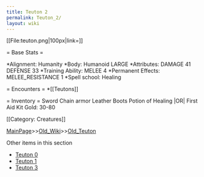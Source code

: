 ```yaml
---
title: Teuton 2
permalink: Teuton_2/
layout: wiki
---
```

[[File:teuton.png|100px|link=]]

= Base Stats =

*Alignment: Humanity
*Body: Humanoid LARGE 
*Attributes: DAMAGE 41 DEFENSE 33
*Training Ability: MELEE 4 
*Permanent Effects: MELEE_RESISTANCE 1 
*Spell school: Healing

= Encounters =
*[[Teutons]]

= Inventory =
 Sword
 Chain armor
 Leather Boots
 Potion of Healing |OR| First Aid Kit
 Gold: 30-80

[[Category: Creatures]]

[MainPage](/keeperrl_wiki/ "wikilink")>>[Old_Wiki](/keeperrl_wiki/Old_Wiki "wikilink")>>[Old_Teuton](/keeperrl_wiki/Old_Teuton "wikilink")

Other items in this section
-    [Teuton 0](/keeperrl_wiki/Teuton_0 "wikilink")
-    [Teuton 1](/keeperrl_wiki/Teuton_1 "wikilink")
-    [Teuton 3](/keeperrl_wiki/Teuton_3 "wikilink")
